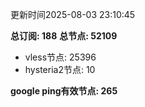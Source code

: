 更新时间2025-08-03 23:10:45

**总订阅: 188**
**总节点: 52109**
- vless节点: 25396
- hysteria2节点: 10

**google ping有效节点: 265**

